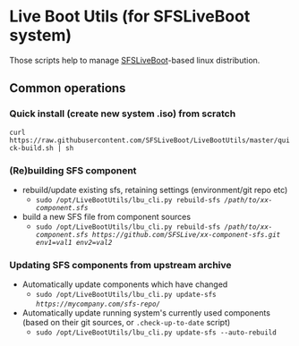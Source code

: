 # Live Boot Utils (for SFSLiveBoot system)

Those scripts help to manage [SFSLiveBoot](https://github.com/SFSLiveBoot)-based linux distribution.

## Common operations

### Quick install (create new system .iso) from scratch

`curl https://raw.githubusercontent.com/SFSLiveBoot/LiveBootUtils/master/quick-build.sh | sh`

### (Re)building SFS component

- rebuild/update existing sfs, retaining settings (environment/git repo etc)
  - `sudo /opt/LiveBootUtils/lbu_cli.py rebuild-sfs `_`/path/to/xx-component.sfs`_
- build a new SFS file from component sources
  - `sudo /opt/LiveBootUtils/lbu_cli.py rebuild-sfs `_`/path/to/xx-component.sfs https://github.com/SFSLive/xx-component-sfs.git env1=val1 env2=val2`_

### Updating SFS components from upstream archive

- Automatically update components which have changed
  - `sudo /opt/LiveBootUtils/lbu_cli.py update-sfs `_`https://mycompany.com/sfs-repo/`_
- Automatically update running system's currently used components (based on their git sources, or `.check-up-to-date` script)
  - `sudo /opt/LiveBootUtils/lbu_cli.py update-sfs --auto-rebuild`

